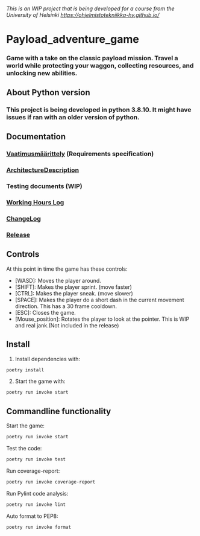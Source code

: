 ###### This is an WIP project that is being developed for a course from the University of Helsinki https://ohjelmistotekniikka-hy.github.io/
# Payload_adventure_game
### Game with a take on the classic payload mission. Travel a world while protecting your waggon, collecting resources, and unlocking new abilities.
## About Python version
### This project is being developed in python 3.8.10. It might have issues if ran with an older version of python.
## Documentation
### [Vaatimusmäärittely](https://github.com/VehvilainenPooki/OTProjekti/blob/main/Payload_adventure_game/Documentation/Payload_adventure_game.md) (Requirements specification)
### [ArchitectureDescription](https://github.com/VehvilainenPooki/OTProjekti/blob/main/Payload_adventure_game/Documentation/ArchitectureDescription.md)
### Testing documents (WIP)
### [Working Hours Log](https://github.com/VehvilainenPooki/OTProjekti/blob/main/Payload_adventure_game/Documentation/WorkingHoursLog.md)
### [ChangeLog](https://github.com/VehvilainenPooki/OTProjekti/blob/main/Payload_adventure_game/Documentation/ChangeLog.md)
### [Release](https://github.com/VehvilainenPooki/OTProjekti/releases/tag/viikko5)
## Controls
At this point in time the game has these controls:
- [WASD]: Moves the player around.
- [SHIFT]: Makes the player sprint. (move faster)
- [CTRL]: Makes the player sneak. (move slower)
- [SPACE]: Makes the player do a short dash in the current movement direction. This has a 30 frame cooldown.
- [ESC]: Closes the game.
- [Mouse_position]: Rotates the player to look at the pointer. This is WIP and real jank.(Not included in the release)
## Install
1. Install dependencies with:
```bash
poetry install
```
2. Start the game with:
```bash
poetry run invoke start
```
## Commandline functionality
Start the game:
```bash
poetry run invoke start
```
Test the code:
```bash
poetry run invoke test
```
Run coverage-report:
```bash
poetry run invoke coverage-report
```
Run Pylint code analysis:
```bash
poetry run invoke lint
```
Auto format to PEP8:
```bash
poetry run invoke format
```

